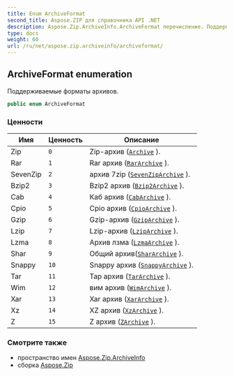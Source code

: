 ```yaml
---
title: Enum ArchiveFormat
second_title: Aspose.ZIP для справочника API .NET
description: Aspose.Zip.ArchiveInfo.ArchiveFormat перечисление. Поддерживаемые форматы архивов.
type: docs
weight: 60
url: /ru/net/aspose.zip.archiveinfo/archiveformat/
---
```

## ArchiveFormat enumeration

Поддерживаемые форматы архивов.

```csharp
public enum ArchiveFormat
```

### Ценности

| Имя | Ценность | Описание |
| --- | --- | --- |
| Zip | `0` | Zip-архив ([`Archive`](../../aspose.zip/archive/) ). |
| Rar | `1` | Rar архив ([`RarArchive`](../../aspose.zip.rar/rararchive/) ). |
| SevenZip | `2` | архив 7zip ([`SevenZipArchive`](../../aspose.zip.sevenzip/sevenziparchive/) ). |
| Bzip2 | `3` | Bzip2 архив ([`Bzip2Archive`](../../aspose.zip.bzip2/bzip2archive/) ). |
| Cab | `4` | Каб архив ([`CabArchive`](../../aspose.zip.cab/cabarchive/) ). |
| Cpio | `5` | Cpio архив ([`CpioArchive`](../../aspose.zip.cpio/cpioarchive/) ). |
| Gzip | `6` | Gzip-архив ([`GzipArchive`](../../aspose.zip.gzip/gziparchive/) ). |
| Lzip | `7` | Lzip-архив ([`LzipArchive`](../../aspose.zip.lzip/lziparchive/) ). |
| Lzma | `8` | Архив лзма ([`LzmaArchive`](../../aspose.zip.lzma/lzmaarchive/) ). |
| Shar | `9` | Общий архив([`SharArchive`](../../aspose.zip.shar/shararchive/) ). |
| Snappy | `10` | Snappy архив ([`SnappyArchive`](../../aspose.zip.snappy/snappyarchive/) ). |
| Tar | `11` | Тар архив ([`TarArchive`](../../aspose.zip.tar/tararchive/) ). |
| Wim | `12` | вим архив ([`WimArchive`](../../aspose.zip.wim/wimarchive/) ). |
| Xar | `13` | Xar архив ([`XarArchive`](../../aspose.zip.xar/xararchive/) ). |
| Xz | `14` | XZ архив ([`XzArchive`](../../aspose.zip.xz/xzarchive/) ). |
| Z | `15` | Z архив ([`ZArchive`](../../aspose.zip.z/zarchive/) ). |

### Смотрите также

* пространство имен [Aspose.Zip.ArchiveInfo](../../aspose.zip.archiveinfo/)
* сборка [Aspose.Zip](../../)


